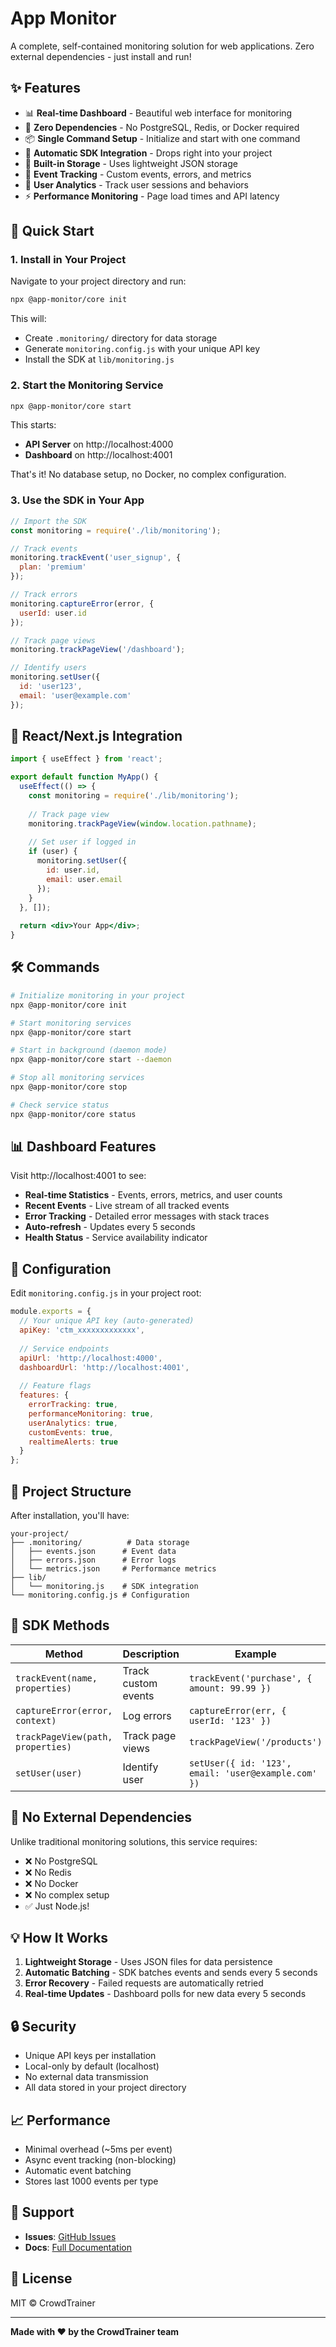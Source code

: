# App Monitor

A complete, self-contained monitoring solution for web applications. Zero external dependencies - just install and run!

## ✨ Features

- 📊 **Real-time Dashboard** - Beautiful web interface for monitoring
- 🚀 **Zero Dependencies** - No PostgreSQL, Redis, or Docker required
- 📦 **Single Command Setup** - Initialize and start with one command
- 🔄 **Automatic SDK Integration** - Drops right into your project
- 💾 **Built-in Storage** - Uses lightweight JSON storage
- 🎯 **Event Tracking** - Custom events, errors, and metrics
- 👤 **User Analytics** - Track user sessions and behaviors
- ⚡ **Performance Monitoring** - Page load times and API latency

## 🚀 Quick Start

### 1. Install in Your Project

Navigate to your project directory and run:

```bash
npx @app-monitor/core init
```

This will:
- Create `.monitoring/` directory for data storage
- Generate `monitoring.config.js` with your unique API key
- Install the SDK at `lib/monitoring.js`

### 2. Start the Monitoring Service

```bash
npx @app-monitor/core start
```

This starts:
- **API Server** on http://localhost:4000
- **Dashboard** on http://localhost:4001

That's it! No database setup, no Docker, no complex configuration.

### 3. Use the SDK in Your App

```javascript
// Import the SDK
const monitoring = require('./lib/monitoring');

// Track events
monitoring.trackEvent('user_signup', { 
  plan: 'premium' 
});

// Track errors
monitoring.captureError(error, {
  userId: user.id
});

// Track page views
monitoring.trackPageView('/dashboard');

// Identify users
monitoring.setUser({
  id: 'user123',
  email: 'user@example.com'
});
```

## 📝 React/Next.js Integration

```jsx
import { useEffect } from 'react';

export default function MyApp() {
  useEffect(() => {
    const monitoring = require('./lib/monitoring');
    
    // Track page view
    monitoring.trackPageView(window.location.pathname);
    
    // Set user if logged in
    if (user) {
      monitoring.setUser({
        id: user.id,
        email: user.email
      });
    }
  }, []);
  
  return <div>Your App</div>;
}
```

## 🛠️ Commands

```bash
# Initialize monitoring in your project
npx @app-monitor/core init

# Start monitoring services
npx @app-monitor/core start

# Start in background (daemon mode)
npx @app-monitor/core start --daemon

# Stop all monitoring services
npx @app-monitor/core stop

# Check service status
npx @app-monitor/core status
```

## 📊 Dashboard Features

Visit http://localhost:4001 to see:

- **Real-time Statistics** - Events, errors, metrics, and user counts
- **Recent Events** - Live stream of all tracked events
- **Error Tracking** - Detailed error messages with stack traces
- **Auto-refresh** - Updates every 5 seconds
- **Health Status** - Service availability indicator

## 🔧 Configuration

Edit `monitoring.config.js` in your project root:

```javascript
module.exports = {
  // Your unique API key (auto-generated)
  apiKey: 'ctm_xxxxxxxxxxxxx',
  
  // Service endpoints
  apiUrl: 'http://localhost:4000',
  dashboardUrl: 'http://localhost:4001',
  
  // Feature flags
  features: {
    errorTracking: true,
    performanceMonitoring: true,
    userAnalytics: true,
    customEvents: true,
    realtimeAlerts: true
  }
};
```

## 📁 Project Structure

After installation, you'll have:

```
your-project/
├── .monitoring/          # Data storage
│   ├── events.json      # Event data
│   ├── errors.json      # Error logs
│   └── metrics.json     # Performance metrics
├── lib/
│   └── monitoring.js    # SDK integration
└── monitoring.config.js # Configuration
```

## 🎯 SDK Methods

| Method | Description | Example |
|--------|-------------|---------|
| `trackEvent(name, properties)` | Track custom events | `trackEvent('purchase', { amount: 99.99 })` |
| `captureError(error, context)` | Log errors | `captureError(err, { userId: '123' })` |
| `trackPageView(path, properties)` | Track page views | `trackPageView('/products')` |
| `setUser(user)` | Identify user | `setUser({ id: '123', email: 'user@example.com' })` |

## 🚫 No External Dependencies

Unlike traditional monitoring solutions, this service requires:
- ❌ No PostgreSQL
- ❌ No Redis  
- ❌ No Docker
- ❌ No complex setup
- ✅ Just Node.js!

## 💡 How It Works

1. **Lightweight Storage** - Uses JSON files for data persistence
2. **Automatic Batching** - SDK batches events and sends every 5 seconds
3. **Error Recovery** - Failed requests are automatically retried
4. **Real-time Updates** - Dashboard polls for new data every 5 seconds

## 🔒 Security

- Unique API keys per installation
- Local-only by default (localhost)
- No external data transmission
- All data stored in your project directory

## 📈 Performance

- Minimal overhead (~5ms per event)
- Async event tracking (non-blocking)
- Automatic event batching
- Stores last 1000 events per type

## 🤝 Support

- **Issues**: [GitHub Issues](https://github.com/crowdtrainer/monitoring/issues)
- **Docs**: [Full Documentation](https://docs.crowdtrainer.ai/monitoring)

## 📄 License

MIT © CrowdTrainer

---

**Made with ❤️ by the CrowdTrainer team**
